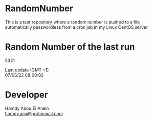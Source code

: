 # RandomNumber    
This is a test repository where a random number is pushed to a file automatically passwordless from a cron job in my Linux CentOS server    
# Random Number of the last run   
5321
      
Last update (GMT +1)    
07/06/22 08:00:02
# Developer    
Hamdy Abou El Anein   
hamdy.aea@protonmail.com
